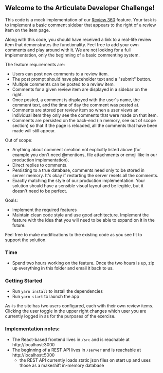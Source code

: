 ## Welcome to the Articulate Developer Challenge!

This code is a mock implementation of our [Review 360](https://articulate.com/360/review#play-video) feature. Your task is to implement a basic comment sidebar that appears to the right of a review item on the item page. 

Along with this code, you should have received a link to a real-life review item that demonstrates the functionality. Feel free to add your own comments and play around with it. We are not looking for a full implementation, only the beginning of a basic commenting system.

The feature requirements are:
  - Users can post new comments to a review item.
  - The post prompt should have placeholder text and a "submit" button.
  - Multiple comments can be posted to a review item.
  - Comments for a given review item are displayed in a sidebar on the right.
  - Once posted, a comment is displayed with the user's name, the comment text, and the time of day the comment was posted at.
  - Comments are stored per review item so when a user views an individual item they only see the comments that were made on that item.
  - Comments are persisted on the back-end (in memory, see out of scope section) so that if the page is reloaded, all the comments that have been made will still appear.

Out of scope:
  - Anything about comment creation not explicitly listed above (for example you don't need @mentions, file attachments or emoji like in our production implementation).
  - Direct replies to comments.
  - Persisting to a true database, comments need only to be stored in server memory. It's okay if restarting the server resets all the comments.
  - Exactly matching the style of our production implementation. Your solution should have a sensible visual layout and be legible, but it doesn't need to be perfect.

Goals:
  - Implement the required features
  - Maintain clean code style and use good architecture. Implement the feature with the idea that you will need to be able to expand on it in the future.

Feel free to make modifications to the existing code as you see fit to support the solution.

### Time

- Spend two hours working on the feature. Once the two hours is up, zip up everything in this folder and email it back to us.

### Getting Started

- Run `yarn install` to install the dependencies
- Run `yarn start` to launch the app

As-is the site has two users configured, each with their own review items. Clicking the user toggle in the upper right changes which user you are currently logged in as for the purposes of the exercise.

### Implementation notes:

- The React-based frontend lives in `/src` and is reachable at http://localhost:3000
- The beginning of a REST API lives in `/server` and is reachable at http://localhost:5000
  - the REST API currently loads static json files on start up and uses those as a makeshift in-memory database
